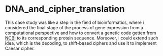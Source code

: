 # DNA_and_cipher_translation
This case study was like a step in the field of bioinformatics, where i considered the final stage of the process of gene expression from a computational perspective and how to convert a genetic code getten from [NCBI](https://www.ncbi.nlm.nih.gov/nuccore/NM_207618.2) to its corresponding protein sequence. Moreover, i could extend such idea, which is the decoding, to shift-based ciphers and use it to implement Caesar cipher. 
